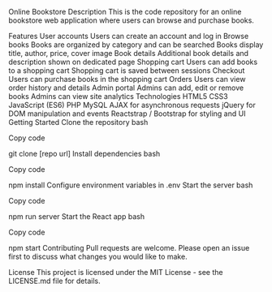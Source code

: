 Online Bookstore
Description
This is the code repository for an online bookstore web application where users can browse and purchase books.

Features
User accounts
Users can create an account and log in
Browse books
Books are organized by category and can be searched
Books display title, author, price, cover image
Book details
Additional book details and description shown on dedicated page
Shopping cart
Users can add books to a shopping cart
Shopping cart is saved between sessions
Checkout
Users can purchase books in the shopping cart
Orders
Users can view order history and details
Admin portal
Admins can add, edit or remove books
Admins can view site analytics
Technologies
HTML5
CSS3
JavaScript (ES6)
PHP
MySQL
AJAX for asynchronous requests
jQuery for DOM manipulation and events
Reactstrap / Bootstrap for styling and UI
Getting Started
Clone the repository
bash

Copy code

git clone [repo url]
Install dependencies
bash

Copy code

npm install
Configure environment variables in .env
Start the server
bash

Copy code

npm run server
Start the React app
bash

Copy code

npm start
Contributing
Pull requests are welcome. Please open an issue first to discuss what changes you would like to make.

License
This project is licensed under the MIT License - see the LICENSE.md file for details.
